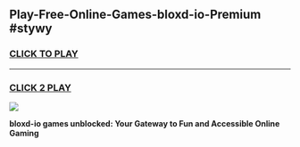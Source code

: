 
## Play-Free-Online-Games-bloxd-io-Premium #stywy
<h3>
<a href="https://premium.freeplayer.one?title=bloxd-io&ref=8M">CLICK TO PLAY</a></h3>
<hr>

<h3>
<a href="https://premium.freeplayer.one?title=bloxd-io&ref=8M">CLICK 2 PLAY</a>
  
</h3>

<a href="https://premium.freeplayer.one?title=bloxd-io&ref=8M"><img src="https://clearcache.store/games.png"></a>


**bloxd-io games unblocked: Your Gateway to Fun and Accessible Online Gaming**
